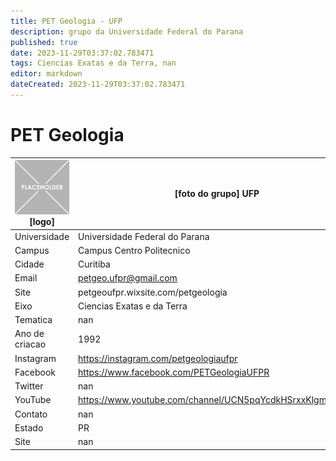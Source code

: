 ```yaml
---
title: PET Geologia - UFP
description: grupo da Universidade Federal do Parana
published: true
date: 2023-11-29T03:37:02.783471
tags: Ciencias Exatas e da Terra, nan
editor: markdown
dateCreated: 2023-11-29T03:37:02.783471
---
```


# PET Geologia


| ![placeholder.png](/placeholder.png) [logo] | [foto do grupo] UFP         |
| ------------------------------------------- | ------------------------------------------------- |
| Universidade                                | Universidade Federal do Parana      |
| Campus                                      | Campus Centro Politecnico            |
| Cidade                                      | Curitiba             |
| Email                                       | petgeo.ufpr@gmail.com             |
| Site                                        | petgeoufpr.wixsite.com/petgeologia              |
| Eixo                                        | Ciencias Exatas e da Terra              |
| Tematica                                    | nan          |
| Ano de criacao                              | 1992        |
| Instagram                                   | https://instagram.com/petgeologiaufpr         |
| Facebook                                    | https://www.facebook.com/PETGeologiaUFPR          |
| Twitter                                     | nan           |
| YouTube                                     | https://www.youtube.com/channel/UCN5pqYcdkHSrxxKlgmG18kQ           |
| Contato                                     | nan         |
| Estado                                      |  PR            |
| Site                                        | nan |
